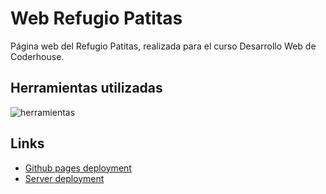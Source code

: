 # Web Refugio Patitas

Página web del Refugio Patitas, realizada para el curso Desarrollo Web de Coderhouse.

## Herramientas utilizadas

![herramientas](https://user-images.githubusercontent.com/71737227/199998962-46e0bb87-4ad5-48a3-94c9-d508ba9223d1.png)

## Links

* [Github pages deployment](https://ariana-salese.github.io/web-refugio/)
* [Server deployment](https://coder-refugio-patitas.netlify.app)

